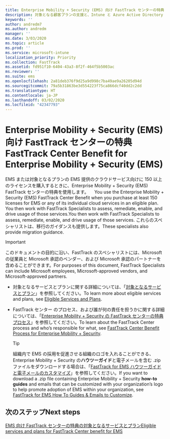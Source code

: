 ```yaml
---
title: Enterprise Mobility + Security (EMS) 向け FastTrack センターの特典
description: 対象となる顧客プランの支援と、Intune と Azure Active Directory Premium の展開を行うプログラム
keywords: ''
author: andredm7
ms.author: andredm
manager: ''
ms.date: 3/03/2020
ms.topic: article
ms.prod: ''
ms.service: microsoft-intune
localization_priority: Priority
ms.collection: FastTrack
ms.assetid: fd951f10-6404-43a3-8f2f-464f5b5003ac
ms.reviewer: ''
ms.suite: ems
ms.openlocfilehash: 2a81deb376f9d25a9d998c7ba49ae9a26205d94d
ms.sourcegitcommit: 79a5b31863be3d554223f75ca866dcf40dd2c2dd
ms.translationtype: HT
ms.contentlocale: ja-JP
ms.lasthandoff: 03/02/2020
ms.locfileid: "42347793"
---
```

# <a name="fasttrack-center-benefit-for-enterprise-mobility--security-ems"></a><span data-ttu-id="44dcf-103">Enterprise Mobility + Security (EMS) 向け FastTrack センターの特典</span><span class="sxs-lookup"><span data-stu-id="44dcf-103">FastTrack Center Benefit for Enterprise Mobility + Security (EMS)</span></span>

<span data-ttu-id="44dcf-104">EMS または対象となるプランの EMS 提供のクラウドサービス向けに 150 以上のライセンスを購入するときに、Enterprise Mobility + Security (EMS) FastTrack センターの特典を使用します。 　</span><span class="sxs-lookup"><span data-stu-id="44dcf-104">You use the Enterprise Mobility + Security (EMS) FastTrack Center Benefit when you purchase at least 150 licenses for EMS or any of its individual cloud services in an eligible plan.</span></span> <span data-ttu-id="44dcf-105">You then work with FastTrack Specialists to assess, remediate, enable, and drive usage of those services.</span><span class="sxs-lookup"><span data-stu-id="44dcf-105">You then work with FastTrack Specialists to assess, remediate, enable, and drive usage of those services.</span></span> <span data-ttu-id="44dcf-106">これらのスペシャリストは、移行のガイダンスも提供します。</span><span class="sxs-lookup"><span data-stu-id="44dcf-106">These specialists also provide migration guidance.</span></span> 

> [!IMPORTANT]
> <span data-ttu-id="44dcf-107">このドキュメントの目的に沿い、FastTrack のスペシャリストには、Microsoft の従業員と Microsoft 承認のベンダー、および Microsoft 承認のパートナーを含めることができます。</span><span class="sxs-lookup"><span data-stu-id="44dcf-107">For purposes of this document, FastTrack Specialists can include Microsoft employees, Microsoft-approved vendors, and Microsoft-approved partners.</span></span>

- <span data-ttu-id="44dcf-108">対象となるサービスとプランに関する詳細については、「[対象となるサービスとプラン](M365-eligible-services-and-plans.md)」を参照してください。</span><span class="sxs-lookup"><span data-stu-id="44dcf-108">To learn more about eligible services and plans, see [Eligible Services and Plans](M365-eligible-services-and-plans.md).</span></span>

- <span data-ttu-id="44dcf-109">FastTrack センター のプロセス、および誰が何の責任を担うかに関する詳細については、「[Enterprise Mobility + Security の FastTrack センターの特典プロセス](EMS-fasttrack-process.md)」を参照してください。</span><span class="sxs-lookup"><span data-stu-id="44dcf-109">To learn about the FastTrack Center process and who’s responsible for what, see [FastTrack Center Benefit Process for Enterprise Mobility + Security](EMS-fasttrack-process.md).</span></span>

    > [!TIP]
    > <span data-ttu-id="44dcf-110">組織内で EMS の採用を促進させる組織のロゴを入れることができる、Enterprise Mobility + Security の**ハウツーガイド**と電子メールを含む .zip ファイルをダウンロードする場合は、「[FastTrack for EMS ハウツーガイドと電子メールのカスタマイズ](https://gallery.technet.microsoft.com/FastTrack-for-EMS-How-To-f170da4c)」を参照してください。</span><span class="sxs-lookup"><span data-stu-id="44dcf-110">If you want to download a .zip file containing Enterprise Mobility + Security **how-to guides** and emails that can be customized with your organization’s logo to help promote adoption of EMS within your organization, see [FastTrack for EMS How To Guides & Emails to Customize](https://gallery.technet.microsoft.com/FastTrack-for-EMS-How-To-f170da4c).</span></span>

## <a name="next-steps"></a><span data-ttu-id="44dcf-111">次のステップ</span><span class="sxs-lookup"><span data-stu-id="44dcf-111">Next steps</span></span>

[<span data-ttu-id="44dcf-112">EMS 向け FastTrack センターの特典の対象となるサービスとプラン</span><span class="sxs-lookup"><span data-stu-id="44dcf-112">Eligible services and plans for FastTrack Center benefit for EMS</span></span>](M365-eligible-services-and-plans.md)


